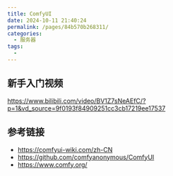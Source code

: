 ```yaml
---
title: ComfyUI
date: 2024-10-11 21:40:24
permalink: /pages/84b570b268311/
categories:
  - 服务器
tags:
  - 
---
```


## 新手入门视频

<https://www.bilibili.com/video/BV1Z7sNeAEfC/?p=1&vd_source=9f0193f84909251cc3cb17219ee17537>

## 参考链接

- <https://comfyui-wiki.com/zh-CN>
- <https://github.com/comfyanonymous/ComfyUI>
- <https://www.comfy.org/>
